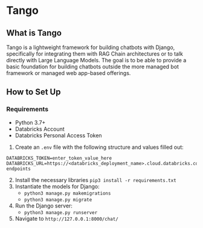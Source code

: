 # Tango  
  
## What is Tango  
  
Tango is a lightweight framework for building chatbots with Django, specifically for integrating them with RAG Chain architectures or to talk directly with Large Language Models. The goal is to be able to provide a basic foundation for building chatbots outside the more managed bot framework or managed web app-based offerings.  
  
## How to Set Up  
  
### Requirements  
  
- Python 3.7+  
- Databricks Account  
- Databricks Personal Access Token  
  
1. Create an `.env` file with the following structure and values filled out:  
```
DATABRICKS_TOKEN=enter_token_value_here
DATABRICKS_URL=https://<databricks_deployment_name>.cloud.databricks.com/serving-endpoints
```  
2. Install the necessary libraries `pip3 install -r requirements.txt`  
3. Instantiate the models for Django:  
    - `python3 manage.py makemigrations`
    - `python3 manage.py migrate`  
4. Run the Django server:  
    - `python3 manage.py runserver`  
5. Navigate to `http://127.0.0.1:8000/chat/`  